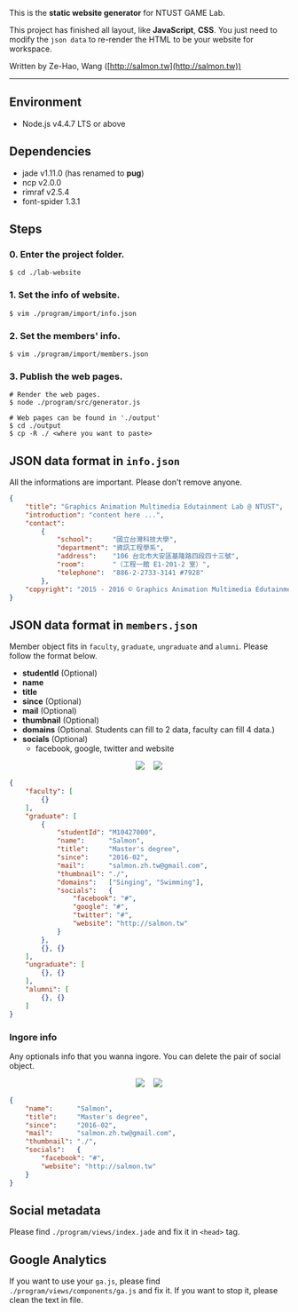 This is the **static website generator** for NTUST GAME Lab.

This project has finished all layout, like **JavaScript**, **CSS**. You just need to modify the `json data` to re-render the HTML to be your website for workspace.

Written by Ze-Hao, Wang ([http://salmon.tw](http://salmon.tw))

---

## Environment

* Node.js v4.4.7 LTS or above


## Dependencies

* jade v1.11.0 (has renamed to **pug**)
* ncp v2.0.0
* rimraf v2.5.4
* font-spider 1.3.1


## Steps

### 0. Enter the project folder.

```shell
$ cd ./lab-website
```

### 1. Set the info of website.

```shell
$ vim ./program/import/info.json
```

### 2. Set the members' info.

```shell
$ vim ./program/import/members.json
```

### 3. Publish the web pages.

```shell
# Render the web pages.
$ node ./program/src/generator.js

# Web pages can be found in './output'
$ cd ./output
$ cp -R ./ <where you want to paste>
```


## JSON data format in `info.json`

All the informations are important. Please don't remove anyone. 

```json
{
	"title": "Graphics Animation Multimedia Edutainment Lab @ NTUST",
	"introduction": "content here ...",
	"contact":
		{
			"school":     "國立台灣科技大學",
			"department": "資訊工程學系",
			"address":    "106 台北市大安區基隆路四段四十三號",
			"room":       "（工程一館 E1-201-2 室）",
			"telephone":  "886-2-2733-3141 #7928"
		},
	"copyright": "2015 - 2016 © Graphics Animation Multimedia Edutainment Laboratory"
}
```


## JSON data format in `members.json`

Member object fits in `faculty`, `graduate`, `ungraduate` and `alumni`. Please follow the format below.

* **studentId** (Optional)
* **name**
* **title**
* **since** (Optional)
* **mail** (Optional)
* **thumbnail** (Optional)
* **domains** (Optional. Students can fill to 2 data, faculty can fill 4 data.)
* **socials** (Optional)
	* facebook, google, twitter and website

<p align="center">
  <img src="./sample/1.png"/>
  &nbsp;&nbsp;
  <img src="./sample/2.png"/>
</p>

```json
{
	"faculty": [
		{}
	],
	"graduate": [
		{
			"studentId": "M10427000",
			"name":      "Salmon",
			"title":     "Master's degree",
			"since":     "2016-02",
			"mail":      "salmon.zh.tw@gmail.com",
			"thumbnail": "./",
			"domains":   ["Singing", "Swimming"],
			"socials":   {
				"facebook": "#",
				"google": "#",
				"twitter": "#",
				"website": "http://salmon.tw"
			}
		},
		{}, {}
	],
	"ungraduate": [
		{}, {}
	],
	"alumni": [
		{}, {}
	]
}
```

### Ingore info

Any optionals info that you wanna ingore. You can delete the pair of social object.

<p align="center">
  <img src="./sample/3.png"/>
  &nbsp;&nbsp;
  <img src="./sample/4.png"/>
</p>

```json
{
	"name":      "Salmon",
	"title":     "Master's degree",
	"since":     "2016-02",
	"mail":      "salmon.zh.tw@gmail.com",
	"thumbnail": "./",
	"socials":   {
		"facebook": "#",
		"website": "http://salmon.tw"
	}
}
```

## Social metadata

Please find `./program/views/index.jade` and fix it in `<head>` tag.

## Google Analytics

If you want to use your `ga.js`, please find `./program/views/components/ga.js` and fix it. If you want to stop it, please clean the text in file.